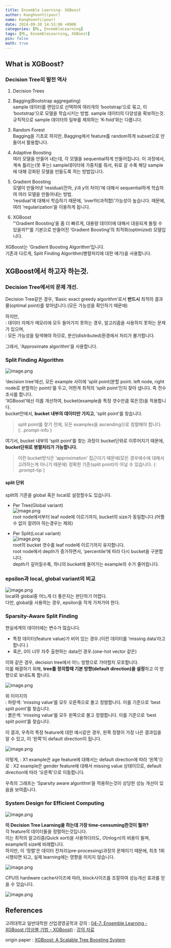 ```yaml
---
title: Ensemble Learning- XGBoost
author: KanghoonYi(pour)
name: KanghoonYi(pour)
date: 2024-09-30 14:53:00 +0900
categories: [ML, EnsembleLearning]
tags: [ML, EnsembleLearning, XGBoost]
pin: false
math: true
---
```


## What is XGBoost?

### Decision Tree의 발전 역사

1. Decision Trees
2. Bagging(Bootstrap aggregating)  
   sample 데이터를 랜덤으로 선택하여 여러개의 ‘bootstrap’으로 묶고, 이 ‘bootstrap’으로 모델을 학습시키는 방법. sample 데이터의 다양성을 확보하는것.  
   규칙적으로 sample 데이터의 일부를 제외하는 ‘K-fold’와는 다릅니다.

3. Random Forest  
   Bagging을 기초로 하지만, Bagging에서 feature를 random하게 subset으로 만들어서 활용합니다.

4. Adaptive Boosting  
   여러 모델을 만들어 내는데, 각 모델을 sequential하게 만들어집니다. 이 과정에서, 계속 틀리는(못 푸는) sample데이터에 가중치를 줘서, 뒤로 갈 수록 해당 sample에 대해 강화된 모델을 만들도록 하는 방법입니다.
5. Gradient Boosting  
   모델이 만들어낸 ‘residual(잔차, $\hat{y}$과 $y$의 차이)’에 대해서 sequential하게 학습하여 여러 모델을 만들어내는 방법.  
   ‘residual’에 대해서 학습하기 때문에, ‘overfit(과적합)’가능성이 높습니다. 때문에, 여러 ‘regularization’을 이용하게 됩니다.

6. XGBoost  
   “‘Gradient Boosting’을 좀 더 빠르게, 대용량 데이터에 대해서 대응되게 돌릴 수 있을까?”를 기본으로 만들어진 ‘Gradient Boosting’의 최적화(optimized) 모델입니다.


XGBoost는 ‘Gradient Boosting Algorithm’입니다.  
기존과 다르게,  Split Finding Algorithm(병렬처리에 대한 얘기)을 사용합니다.

## XGBoost에서 하고자 하는것.

### Decision Tree에서의 문제 개선.

Decision Tree같은 경우, ‘Basic exact greedy algorithm’로서 **반드시** 최적의 결과물(optimal point)를 찾아냅니다.(모든 가능성을 확인하기 때문에)  

하지만,  
: 데이터 자체가 메모리에 모두 들어가지 못하는 경우, 알고리즘을 사용하지 못하는 문제가 있으며,  
: 모든 가능성을 탐색해야 하므로, 분산(distributed)환경에서 처리가 불가합니다.  

그래서, ‘Approximate algorithm’을 사용합니다.

### Split Finding Algorithm

![image.png](/assets/img/for-post/XGBoost/image.png)

‘decision tree’에선, 모든 example 사이에 ‘split point(분할 point. left node, right node로 분할하는 point)’를 두고, 어떤게 최적의 ‘split point’인지 찾아 냅니다. 즉 전수조사를 합니다.  
‘XGBoost’에선 이를 개선하여, bucket(example을 특정 갯수만큼 묶은것)을 적용합니다.  
bucket안에서, **bucket 내부의 데이터만 가지고**, ‘split point’를 찾습니다.

> split point를 찾기 전에, 모든 examples을 ascending으로 정렬해야 합니다.
{: .prompt-info }

여기서, bucket 내부의 ‘split point’를 찾는 과정이 bucket단위로 이루어지기 때문에, **bucket단위로 병렬처리가 가능합니다.**

> 이런 bucket방식은 ‘approximation’ 접근이기 때문에(모든 경우에수에 대해서 고려하는게 아니기 때문에) 정확한 기준(split point)이 아닐 수 있습니다.
{: .prompt-tip }

#### split 단위

split의 기준을 global 혹은 local로 설정할수도 있습니다.

- Per Tree(Global variant)  
  ![image.png](/assets/img/for-post/XGBoost/image%201.png)  
  root node에서부터 leaf node에 이르기까지, bucket의 size가 동일합니다.(어쩔 수 없이 잘려야 하는경우는 제외)

- Per Split(Local variant)  
  ![image.png](/assets/img/for-post/XGBoost/image%202.png)  
  root의 bucket 갯수를 leaf node에 이르기까지 유지합니다.  
  root node에서 depth가 증가하면서, ‘percentile’에 따라 다시 bucket을 구분합니다.  
  depth가 깊어질수록, 하나의 bucket에 들어가는 example의 수가 줄어듭니다.

### epsilon과 local, global variant의 비교

![image.png](/assets/img/for-post/XGBoost/image%203.png)  
local와 global중 어느게 더 좋은지는 판단하기 어렵다.  
다만, global을 사용하는 경우, epsilon을 작게 가져가야 한다.

### Sparsity-Aware Split Finding

현실세계의 데이터에는 변수가 많습니다.

- 특정 데이터(feature value)가 비어 있는 경우.(이런 데이터를 ‘missing data’라고 합니다.)
- 혹은, 0이 너무 자주 출현하는 data인 경우.(one-hot vector 같은)

이와 같은 경우, decision tree에서 어느 방향으로 가야할지 모호합니다.  
이를 해결하기 위해, **tree를 정의할때 기본 방향(default direction)을 설정**하고 이 방향으로 보내도록 합니다.

![image.png](/assets/img/for-post/XGBoost/image%204.png)

위 이미지의  
: 파랑색: ‘missing value’를 모두 오른쪽으로 몰고 정렬합니다. 이를 기준으로 ‘best split point’를 찾습니다.  
: 붉은색: ‘missing value’를 모두 왼쪽으로 몰고 정렬합니다. 이를 기준으로 ‘best split point’를 찾습니다.

이 결과, 우측의 특정 feature에 대한 예시같은 경우, 왼쪽 정렬이 가장 나은 결과임을 알 수 있고, 이 ‘왼쪽’이 default direction이 됩니다.

![image.png](/assets/img/for-post/XGBoost/image%205.png)

이렇게,
: X1 example은 age feature에 대해서는 default direction에 따라 ‘왼쪽’으로
: X2 example은 gender feature에 대해서 missing value 상태이므로, default direction에 따라 ‘오른쪽’으로 이동합니다.

우측의 그래프는 ‘Sparsity aware algorithm’을 적용하는것이 상당한 성능 개선이 있음을 보여줍니다.

### System Design for Efficient Computing

![image.png](/assets/img/for-post/XGBoost/image%206.png)

**이 Decision Tree Learning을 하는데 가장 time-consuming한것이 뭘까?**  
각 feature의 데이터들을 정렬하는것입니다.  
이는 최적의 알고리즘(Quick sort)을 사용하더라도, $O(n\log{n})$의 비용이 들며, example의 size에 비례합니다.  
하지만, 이 ‘정렬’은 데이터 전처리(pre-processing)과정의 문제이기 때문에, 최초 1회 시행되면 되고, 실제 learning에는 영향을 미치지 않습니다.

![image.png](/assets/img/for-post/XGBoost/image%207.png)

CPU의 hardware cache사이즈에 따라, block사이즈를 조절하여 성능개선 효과를 얻을 수 있습니다.

![image.png](/assets/img/for-post/XGBoost/image%208.png)

## References
고려대학교 일반대학원 산업경영공학과 강의
: [04-7: Ensemble Learning - XGBoost (앙상블 기법 - XGBoost)](https://youtu.be/VHky3d_qZ_E?si=4m7ACdpK9i873_aJ)
: [강의 자료](https://github.com/pilsung-kang/Business-Analytics-IME654-)

origin paper
: [XGBoost: A Scalable Tree Boosting System](https://arxiv.org/abs/1603.02754)


